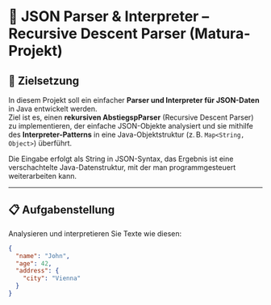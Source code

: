 # 🧩 JSON Parser & Interpreter – Recursive Descent Parser (Matura-Projekt)

## 🎯 Zielsetzung

In diesem Projekt soll ein einfacher **Parser und Interpreter für JSON-Daten** in Java entwickelt werden.  
Ziel ist es, einen **rekursiven AbstiegspParser** (Recursive Descent Parser) zu implementieren, der einfache JSON-Objekte analysiert und sie mithilfe des **Interpreter-Patterns** in eine Java-Objektstruktur (z. B. `Map<String, Object>`) überführt.

Die Eingabe erfolgt als String in JSON-Syntax, das Ergebnis ist eine verschachtelte Java-Datenstruktur, mit der man programmgesteuert weiterarbeiten kann.

---


## 📋 Aufgabenstellung

Analysieren und interpretieren Sie Texte wie diesen:

```json
{
  "name": "John",
  "age": 42,
  "address": {
    "city": "Vienna"
  }
}
